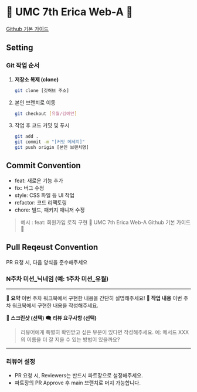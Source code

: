 # 💚 UMC 7th Erica Web-A 💚
[Github 기본 가이드](https://makeus-challenge.notion.site/Github-aaa7f52c9fa64656b4e4ea02de51a0a9)

## Setting

### Git 작업 순서

1. **저장소 복제 (clone)**
   ```bash
   git clone [깃허브 주소]
   ```
2. 본인 브랜치로 이동
   ```bash
   git checkout [유월/김예안]
   ```
3. 작업 후 코드 커밋 및 푸시
   ```bash
   git add .
   git commit -m "[커밋 메세지]"
   git push origin [본인 브랜치명]
   ```

## Commit Convention
- feat: 새로운 기능 추가
- fix: 버그 수정
- style: CSS 파일 등 UI 작업
- refactor: 코드 리팩토링
- chore: 빌드, 패키지 매니저 수정
> 예시 : feat: 회원가입 로직 구현 💚 UMC 7th Erica Web-A Github 기본 가이드 💚


## Pull Reqeust Convention
PR 요청 시, 다음 양식을 준수해주세요

### N주차 미션_닉네임 (예: 1주차 미션_유월)
---
**📄 요약**
이번 주차 워크북에서 구현한 내용을 간단히 설명해주세요!
**📝 작업 내용**
 이번 주차 워크북에서 구현한 내용을 작성해주세요.
 
**📸 스크린샷 (선택)**
**🗨️ 리뷰 요구사항 (선택)**
> 리뷰어에게 특별히 확인받고 싶은 부분이 있다면 작성해주세요.
> 예: 메서드 XXX의 이름을 더 잘 지을 수 있는 방법이 있을까요?
---

### 리뷰어 설정
- PR 요청 시, Reviewers는 반드시 파트장으로 설정해주세요.
- 파트장의 PR Approve 후 main 브랜치로 머지 가능합니다.


